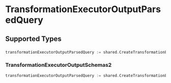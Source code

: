 # TransformationExecutorOutputParsedQuery


## Supported Types

### 

```go
transformationExecutorOutputParsedQuery := shared.CreateTransformationExecutorOutputParsedQueryStr(string{/* values here */})
```

### TransformationExecutorOutputSchemas2

```go
transformationExecutorOutputParsedQuery := shared.CreateTransformationExecutorOutputParsedQueryTransformationExecutorOutputSchemas2(components.TransformationExecutorOutputSchemas2{/* values here */})
```

